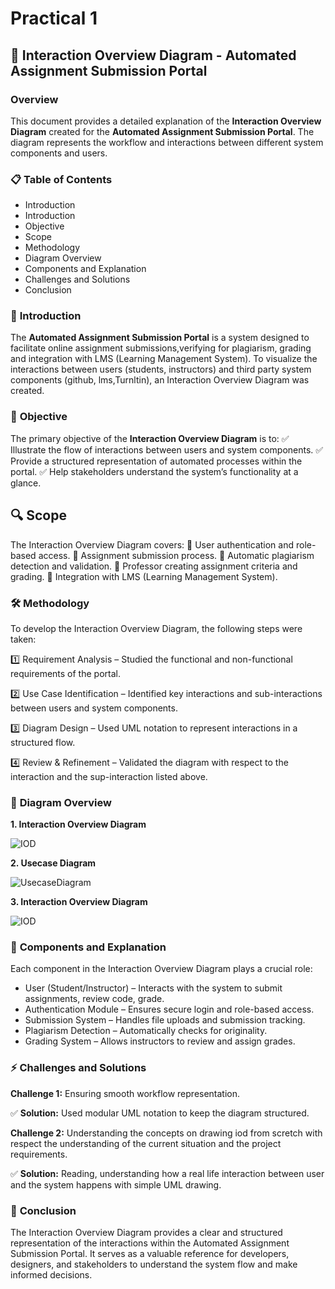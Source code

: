 # Practical 1 
## 📌 **Interaction Overview Diagram - Automated Assignment Submission Portal**

### **Overview**
This document provides a detailed explanation of the **Interaction Overview Diagram** created for the **Automated Assignment Submission Portal**. The diagram represents the workflow and interactions between different system components and users.

### 📋 **Table of Contents**

- Introduction
- Introduction
- Objective
- Scope
- Methodology
- Diagram Overview
- Components and Explanation
- Challenges and Solutions
- Conclusion

### 📌 **Introduction**

The **Automated Assignment Submission Portal** is a system designed to facilitate online assignment submissions,verifying for plagiarism, grading and integration with LMS (Learning Management System). To visualize the interactions between users (students, instructors) and third party system components (github, lms,Turnltin), an Interaction Overview Diagram was created.

### 🎯 **Objective**
The primary objective of the **Interaction Overview Diagram** is to:
✅ Illustrate the flow of interactions between users and system components.
✅ Provide a structured representation of automated processes within the portal.
✅ Help stakeholders understand the system’s functionality at a glance.

## 🔍 **Scope**

The Interaction Overview Diagram covers:
📌 User authentication and role-based access.
📌 Assignment submission process.
📌 Automatic plagiarism detection and validation.
📌 Professor creating assignment criteria and grading.
📌 Integration with LMS (Learning Management System).

### 🛠️ **Methodology**
To develop the Interaction Overview Diagram, the following steps were taken:

1️⃣ Requirement Analysis – Studied the functional and non-functional requirements of the portal.

2️⃣ Use Case Identification – Identified key interactions and sub-interactions between users and system components.

3️⃣ Diagram Design – Used UML notation to represent interactions in a structured flow.

4️⃣ Review & Refinement – Validated the diagram with respect to the interaction and the sup-interaction listed above.

### 📌 **Diagram Overview**

**1. Interaction Overview Diagram**

![IOD](https://xmfbfpodrpkidxutnxrp.supabase.co/storage/v1/object/public/SDA_Practical//Interaction%20Overview%20Digram.jpeg)

**2. Usecase Diagram**

![UsecaseDiagram](https://xmfbfpodrpkidxutnxrp.supabase.co/storage/v1/object/public/SDA_Practical//User%20Flow%20Miro.jpg)

**3. Interaction Overview Diagram**

![IOD](https://xmfbfpodrpkidxutnxrp.supabase.co/storage/v1/object/public/SDA_Practical//2.jpeg)


### 🔗 **Components and Explanation**
Each component in the Interaction Overview Diagram plays a crucial role:

- User (Student/Instructor) – Interacts with the system to submit assignments, review code, grade.
- Authentication Module – Ensures secure login and role-based access.
- Submission System – Handles file uploads and submission tracking.
- Plagiarism Detection – Automatically checks for originality.
- Grading System – Allows instructors to review and assign grades.

### ⚡ **Challenges and Solutions**
**Challenge 1:** Ensuring smooth workflow representation.

✅ **Solution:** Used modular UML notation to keep the diagram structured.

**Challenge 2:** Understanding the concepts on drawing iod from scretch with respect  the understanding of the current situation and the project requirements.

✅ **Solution:** Reading, understanding how a real life interaction between user and the system happens with simple UML drawing. 

### 📌 **Conclusion**
The Interaction Overview Diagram provides a clear and structured representation of the interactions within the Automated Assignment Submission Portal. It serves as a valuable reference for developers, designers, and stakeholders to understand the system flow and make informed decisions.